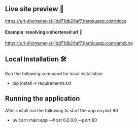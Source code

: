 ## Live site preview :rocket:
https://url-shortener-sl-1dd71db24af7.herokuapp.com/docs

#### Example: resolving a shortened url :gift:
https://url-shortener-sl-1dd71db24af7.herokuapp.com/qmzLhp

## Local Installation 🛠
Run the following command for local installation
- pip install -r requirements.txt

## Running the application
After install run the following to start the app on port 80
- uvicorn main:app --host 0.0.0.0 --port 80